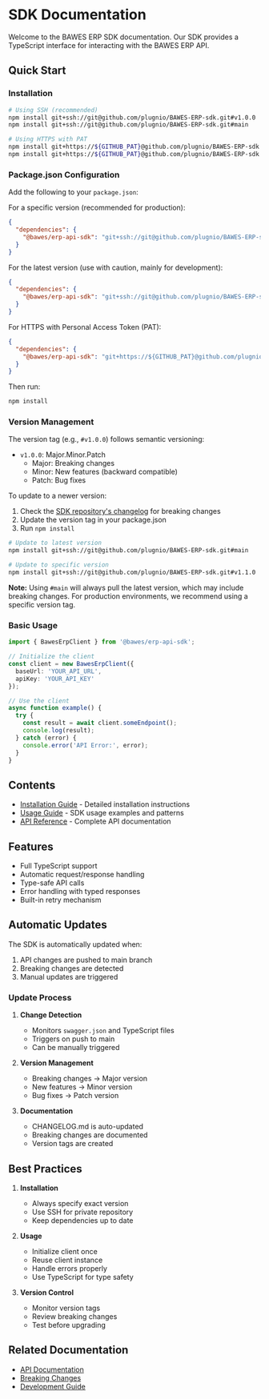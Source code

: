 # SDK Documentation

Welcome to the BAWES ERP SDK documentation. Our SDK provides a TypeScript interface for interacting with the BAWES ERP API.

## Quick Start

### Installation

```bash
# Using SSH (recommended)
npm install git+ssh://git@github.com/plugnio/BAWES-ERP-sdk.git#v1.0.0  # specific version
npm install git+ssh://git@github.com/plugnio/BAWES-ERP-sdk.git#main    # latest version

# Using HTTPS with PAT
npm install git+https://${GITHUB_PAT}@github.com/plugnio/BAWES-ERP-sdk.git#v1.0.0  # specific version
npm install git+https://${GITHUB_PAT}@github.com/plugnio/BAWES-ERP-sdk.git#main    # latest version
```

### Package.json Configuration

Add the following to your `package.json`:

For a specific version (recommended for production):
```json
{
  "dependencies": {
    "@bawes/erp-api-sdk": "git+ssh://git@github.com/plugnio/BAWES-ERP-sdk.git#v1.0.0"
  }
}
```

For the latest version (use with caution, mainly for development):
```json
{
  "dependencies": {
    "@bawes/erp-api-sdk": "git+ssh://git@github.com/plugnio/BAWES-ERP-sdk.git#main"
  }
}
```

For HTTPS with Personal Access Token (PAT):
```json
{
  "dependencies": {
    "@bawes/erp-api-sdk": "git+https://${GITHUB_PAT}@github.com/plugnio/BAWES-ERP-sdk.git#v1.0.0"  // or #main for latest
  }
}
```

Then run:
```bash
npm install
```

### Version Management

The version tag (e.g., `#v1.0.0`) follows semantic versioning:
- `v1.0.0`: Major.Minor.Patch
  - Major: Breaking changes
  - Minor: New features (backward compatible)
  - Patch: Bug fixes

To update to a newer version:
1. Check the [SDK repository's changelog](https://github.com/plugnio/BAWES-ERP-sdk/blob/main/CHANGELOG.md) for breaking changes
2. Update the version tag in your package.json
3. Run `npm install`

```bash
# Update to latest version
npm install git+ssh://git@github.com/plugnio/BAWES-ERP-sdk.git#main

# Update to specific version
npm install git+ssh://git@github.com/plugnio/BAWES-ERP-sdk.git#v1.1.0
```

**Note:** Using `#main` will always pull the latest version, which may include breaking changes. For production environments, we recommend using a specific version tag.

### Basic Usage

```typescript
import { BawesErpClient } from '@bawes/erp-api-sdk';

// Initialize the client
const client = new BawesErpClient({
  baseUrl: 'YOUR_API_URL',
  apiKey: 'YOUR_API_KEY'
});

// Use the client
async function example() {
  try {
    const result = await client.someEndpoint();
    console.log(result);
  } catch (error) {
    console.error('API Error:', error);
  }
}
```

## Contents

- [Installation Guide](./installation.md) - Detailed installation instructions
- [Usage Guide](./usage.md) - SDK usage examples and patterns
- [API Reference](../api/README.md) - Complete API documentation

## Features

- Full TypeScript support
- Automatic request/response handling
- Type-safe API calls
- Error handling with typed responses
- Built-in retry mechanism

## Automatic Updates

The SDK is automatically updated when:
1. API changes are pushed to main branch
2. Breaking changes are detected
3. Manual updates are triggered

### Update Process

1. **Change Detection**
   - Monitors `swagger.json` and TypeScript files
   - Triggers on push to main
   - Can be manually triggered

2. **Version Management**
   - Breaking changes → Major version
   - New features → Minor version
   - Bug fixes → Patch version

3. **Documentation**
   - CHANGELOG.md is auto-updated
   - Breaking changes are documented
   - Version tags are created

## Best Practices

1. **Installation**
   - Always specify exact version
   - Use SSH for private repository
   - Keep dependencies up to date

2. **Usage**
   - Initialize client once
   - Reuse client instance
   - Handle errors properly
   - Use TypeScript for type safety

3. **Version Control**
   - Monitor version tags
   - Review breaking changes
   - Test before upgrading

## Related Documentation

- [API Documentation](../api/README.md)
- [Breaking Changes](../api/breaking-changes.md)
- [Development Guide](../development/README.md)